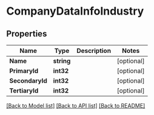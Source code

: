 # CompanyDataInfoIndustry

## Properties

Name | Type | Description | Notes
------------ | ------------- | ------------- | -------------
**Name** | **string** |  | [optional] 
**PrimaryId** | **int32** |  | [optional] 
**SecondaryId** | **int32** |  | [optional] 
**TertiaryId** | **int32** |  | [optional] 

[[Back to Model list]](../README.md#documentation-for-models) [[Back to API list]](../README.md#documentation-for-api-endpoints) [[Back to README]](../README.md)


